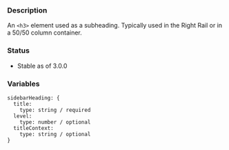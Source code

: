 ### Description
An `<h3>` element used as a subheading.  Typically used in the Right Rail or in a 50/50 column container.

### Status
* Stable as of 3.0.0

### Variables
~~~
sidebarHeading: {
  title:
    type: string / required
  level:
    type: number / optional
  titleContext:
    type: string / optional
}
~~~
